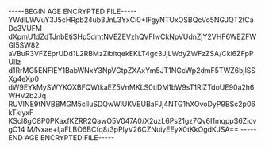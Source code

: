 -----BEGIN AGE ENCRYPTED FILE-----
YWdlLWVuY3J5cHRpb24ub3JnL3YxCi0+IFgyNTUxOSBQcVo5NGJQT2tCaDc3VUFM
dXpmU1dZdTJnbEtiSHp5dmtNVEZEVzhQVFIwCkNpVUdnZjY2VHF6WEZFWGI5SW82
aVBuR3VFZEprUDd1L2RBMzZibitqekEKLT4gc3JjLWdyZWFzZSA/Ckl6ZFpPUlIz
d1RrMG5ENFlEY1BabWNxY3NpVGtpZXAxYm5JT1NGcWp2dmF5TWZ6bjlSSXg4eXp0
dW9EYkMySWYKQXBFQWtkaEZ5VnMKLS0tIDM1bW9sT1RiZTdoUE90a2h6WHV2b2Jq
RUVINE9tNVBBMGM5clluSDQwWlUKVEUBaFJj4NTG1hXOvoDyP9BSc2p06kTkiyxF
KScl8gO8P0PKaxfKZRR2QawO5V047A0/X2uzL6Ps21gz7Qv6I1mqppS6ZiovgC14
M/Nxae+ljaFLBO6BCfq8/3pPlyV26CZNuiyEEyX0tKkOgdKJSA==
-----END AGE ENCRYPTED FILE-----
